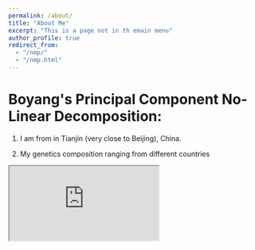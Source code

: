 ```yaml
---
permalink: /about/
title: "About Me"
excerpt: "This is a page not in th emain menu"
author_profile: true
redirect_from: 
  - "/nmp/"
  - "/nmp.html"
---
```


Boyang's Principal Component No-Linear Decomposition:
======
1. I am from in Tianjin (very close to Beijing), China.


2. My genetics composition ranging from different countries
<html>
<iframe title="Genetics Composition" src="https://you.23andme.com/reports/preview/ancestry_composition_hd/"></iframe>
</html>

